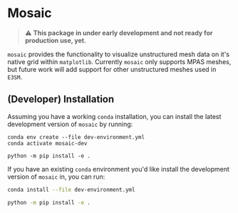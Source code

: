 # Mosaic 

> :warning: **This package in under early development and not ready for production use, yet.**

`mosaic` provides the functionality to visualize unstructured mesh data on it's native grid within `matplotlib`. 
Currently `mosaic` only supports MPAS meshes, but future work will add support for other unstructured meshes used in `E3SM`.

## (Developer) Installation 

Assuming you have a working `conda` installation, you can install the latest development version of `mosaic` by running: 
```
conda env create --file dev-environment.yml
conda activate mosaic-dev

python -m pip install -e .
```

If you have an existing `conda` environment you'd like install the development version of `mosaic` in, you can run: 
```bash
conda install --file dev-environment.yml

python -m pip install -e .
```
